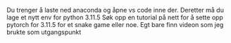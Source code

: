 Du trenger å laste ned anaconda og åpne vs code inne der. Deretter må du lage et nytt env for python 3.11.5
Søk opp en tutorial på nett for å sette opp pytorch for 3.11.5 for et snake game eller noe. Egt bare finn videon som jeg brukte som utgangspunkt
